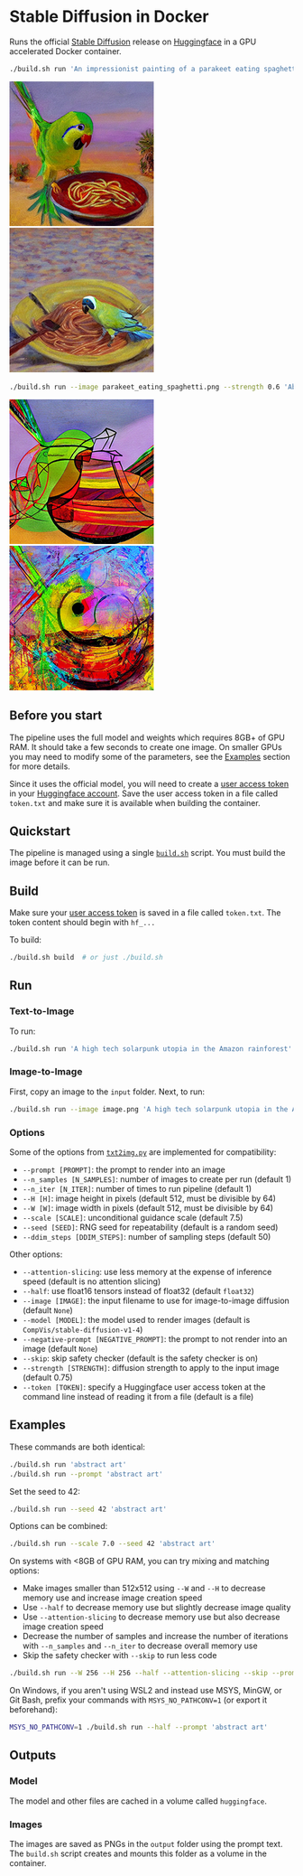 # Stable Diffusion in Docker

Runs the official [Stable Diffusion](https://huggingface.co/CompVis/stable-diffusion)
release on [Huggingface](https://huggingface.co/) in a GPU accelerated Docker
container.

```sh
./build.sh run 'An impressionist painting of a parakeet eating spaghetti in the desert'
```

![An impressionist painting of a parakeet eating spaghetti in the desert 1](img/An_impressionist_painting_of_a_parakeet_eating_spaghetti_in_the_desert_s1.png)
![An impressionist painting of a parakeet eating spaghetti in the desert 2](img/An_impressionist_painting_of_a_parakeet_eating_spaghetti_in_the_desert_s2.png)

```sh
./build.sh run --image parakeet_eating_spaghetti.png --strength 0.6 'Abstract art'
```

![Abstract art 1](img/Abstract_art_s1.png)
![Abstract art 2](img/Abstract_art_s2.png)

## Before you start

The pipeline uses the full model and weights which requires 8GB+ of GPU RAM. It
should take a few seconds to create one image. On smaller GPUs you may need to
modify some of the parameters, see the [Examples](#examples) section for more
details.

Since it uses the official model, you will need to create a [user access token](https://huggingface.co/docs/hub/security-tokens)
in your [Huggingface account](https://huggingface.co/settings/tokens). Save the
user access token in a file called `token.txt` and make sure it is available
when building the container.

## Quickstart

The pipeline is managed using a single [`build.sh`](build.sh) script. You must
build the image before it can be run.

## Build

Make sure your [user access token](#before-you-start) is saved in a file called
`token.txt`. The token content should begin with `hf_...`

To build:

```sh
./build.sh build  # or just ./build.sh
```

## Run

### Text-to-Image

To run:

```sh
./build.sh run 'A high tech solarpunk utopia in the Amazon rainforest'
```

### Image-to-Image

First, copy an image to the `input` folder. Next, to run:

```sh
./build.sh run --image image.png 'A high tech solarpunk utopia in the Amazon rainforest'
```

### Options

Some of the options from [`txt2img.py`](https://github.com/CompVis/stable-diffusion/blob/main/scripts/txt2img.py)
are implemented for compatibility:

* `--prompt [PROMPT]`: the prompt to render into an image
* `--n_samples [N_SAMPLES]`: number of images to create per run (default 1)
* `--n_iter [N_ITER]`: number of times to run pipeline (default 1)
* `--H [H]`: image height in pixels (default 512, must be divisible by 64)
* `--W [W]`: image width in pixels (default 512, must be divisible by 64)
* `--scale [SCALE]`: unconditional guidance scale (default 7.5)
* `--seed [SEED]`: RNG seed for repeatability (default is a random seed)
* `--ddim_steps [DDIM_STEPS]`: number of sampling steps (default 50)

Other options:

* `--attention-slicing`: use less memory at the expense of inference speed
(default is no attention slicing)
* `--half`: use float16 tensors instead of float32 (default `float32`)
* `--image [IMAGE]`: the input filename to use for image-to-image diffusion
(default `None`)
* `--model [MODEL]`: the model used to render images (default is
`CompVis/stable-diffusion-v1-4`)
* `--negative-prompt [NEGATIVE_PROMPT]`: the prompt to not render into an image
(default `None`)
* `--skip`: skip safety checker (default is the safety checker is on)
* `--strength [STRENGTH]`: diffusion strength to apply to the input image
(default 0.75)
* `--token [TOKEN]`: specify a Huggingface user access token at the command line
instead of reading it from a file (default is a file)

## Examples

These commands are both identical:

```sh
./build.sh run 'abstract art'
./build.sh run --prompt 'abstract art'
```

Set the seed to 42:

```sh
./build.sh run --seed 42 'abstract art'
```

Options can be combined:

```sh
./build.sh run --scale 7.0 --seed 42 'abstract art'
```

On systems with <8GB of GPU RAM, you can try mixing and matching options:

* Make images smaller than 512x512 using `--W` and `--H` to decrease memory use
and increase image creation speed
* Use `--half` to decrease memory use but slightly decrease image quality
* Use `--attention-slicing` to decrease memory use but also decrease image
creation speed
* Decrease the number of samples and increase the number of iterations with
`--n_samples` and `--n_iter` to decrease overall memory use
* Skip the safety checker with `--skip` to run less code

```sh
./build.sh run --W 256 --H 256 --half --attention-slicing --skip --prompt 'abstract art'
```

On Windows, if you aren't using WSL2 and instead use MSYS, MinGW, or Git Bash,
prefix your commands with `MSYS_NO_PATHCONV=1` (or export it beforehand):

```sh
MSYS_NO_PATHCONV=1 ./build.sh run --half --prompt 'abstract art'
```

## Outputs

### Model

The model and other files are cached in a volume called `huggingface`.

### Images

The images are saved as PNGs in the `output` folder using the prompt text. The
`build.sh` script creates and mounts this folder as a volume in the container.
